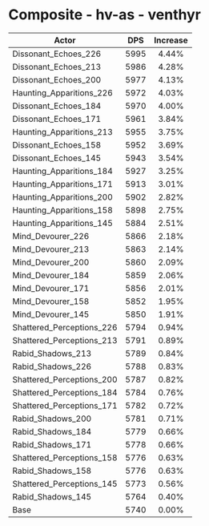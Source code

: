 # Composite - hv-as - venthyr
| Actor | DPS | Increase |
|---|:---:|:---:|
|Dissonant_Echoes_226|5995|4.44%|
|Dissonant_Echoes_213|5986|4.28%|
|Dissonant_Echoes_200|5977|4.13%|
|Haunting_Apparitions_226|5972|4.03%|
|Dissonant_Echoes_184|5970|4.00%|
|Dissonant_Echoes_171|5961|3.84%|
|Haunting_Apparitions_213|5955|3.75%|
|Dissonant_Echoes_158|5952|3.69%|
|Dissonant_Echoes_145|5943|3.54%|
|Haunting_Apparitions_184|5927|3.25%|
|Haunting_Apparitions_171|5913|3.01%|
|Haunting_Apparitions_200|5902|2.82%|
|Haunting_Apparitions_158|5898|2.75%|
|Haunting_Apparitions_145|5884|2.51%|
|Mind_Devourer_226|5866|2.18%|
|Mind_Devourer_213|5863|2.14%|
|Mind_Devourer_200|5860|2.09%|
|Mind_Devourer_184|5859|2.06%|
|Mind_Devourer_171|5856|2.01%|
|Mind_Devourer_158|5852|1.95%|
|Mind_Devourer_145|5850|1.91%|
|Shattered_Perceptions_226|5794|0.94%|
|Shattered_Perceptions_213|5791|0.89%|
|Rabid_Shadows_213|5789|0.84%|
|Rabid_Shadows_226|5788|0.83%|
|Shattered_Perceptions_200|5787|0.82%|
|Shattered_Perceptions_184|5784|0.76%|
|Shattered_Perceptions_171|5782|0.72%|
|Rabid_Shadows_200|5781|0.71%|
|Rabid_Shadows_184|5779|0.66%|
|Rabid_Shadows_171|5778|0.66%|
|Shattered_Perceptions_158|5776|0.63%|
|Rabid_Shadows_158|5776|0.63%|
|Shattered_Perceptions_145|5773|0.56%|
|Rabid_Shadows_145|5764|0.40%|
|Base|5740|0.00%|
